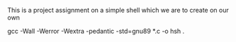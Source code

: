 This is a project assignment on a simple shell which we are to create on our own


gcc -Wall -Werror -Wextra -pedantic -std=gnu89 *.c -o hsh
.
